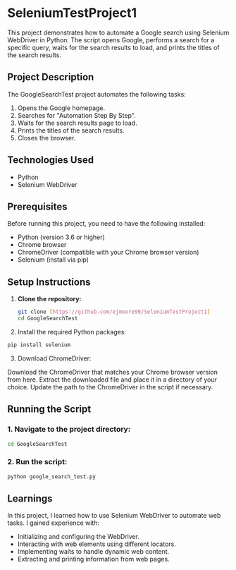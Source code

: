 # SeleniumTestProject1
 
This project demonstrates how to automate a Google search using Selenium WebDriver in Python. The script opens Google, performs a search for a specific query, waits for the search results to load, and prints the titles of the search results.


## Project Description

The GoogleSearchTest project automates the following tasks:
1. Opens the Google homepage.
2. Searches for "Automation Step By Step".
3. Waits for the search results page to load.
4. Prints the titles of the search results.
5. Closes the browser.

## Technologies Used

- Python
- Selenium WebDriver

## Prerequisites

Before running this project, you need to have the following installed:

- Python (version 3.6 or higher)
- Chrome browser
- ChromeDriver (compatible with your Chrome browser version)
- Selenium (install via pip)

## Setup Instructions

1. **Clone the repository:**
   ```bash
   git clone [https://github.com/ejmoore99/SeleniumTestProject1]
   cd GoogleSearchTest
   
 2. Install the required Python packages:

```bash
pip install selenium
```
3. Download ChromeDriver:

Download the ChromeDriver that matches your Chrome browser version from here.
Extract the downloaded file and place it in a directory of your choice. Update the path to the ChromeDriver in the script if necessary.

## Running the Script
### 1. Navigate to the project directory:

```bash
cd GoogleSearchTest
```

### 2. Run the script:

```bash
python google_search_test.py
```

## Learnings
In this project, I learned how to use Selenium WebDriver to automate web tasks. I gained experience with:

- Initializing and configuring the WebDriver.
- Interacting with web elements using different locators.
- Implementing waits to handle dynamic web content.
- Extracting and printing information from web pages.
